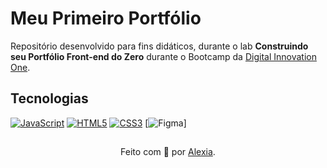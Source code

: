 <h1>
    <span>Meu Primeiro Portfólio</span>
</h1>

Repositório desenvolvido para fins didáticos, durante o lab **Construindo seu Portfólio Front-end do Zero** durante o Bootcamp da [Digital Innovation One](https://www.dio.me/).


## Tecnologias
[![JavaScript](https://img.shields.io/badge/JavaScript-000?style=for-the-badge&logo=javascript&logoColor=30A3DC)]()
[![HTML5](https://img.shields.io/badge/HTML5-000?style=for-the-badge&logo=html5&logoColor=E94D5F)]() 
[![CSS3](https://img.shields.io/badge/CSS3-000?style=for-the-badge&logo=css3&logoColor=30A3DC)]()
[![Figma](https://img.shields.io/badge/Protótipo%20no%20Figma-000?style=for-the-badge&logo=figma&logoColor=E94D5F)]

##
<div align="center">Feito com 💙 por <a href="https://github.com/alexiacamargo">Alexia</a>.</div>
